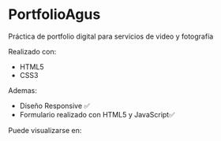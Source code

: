 # PortfolioAgus
Práctica de portfolio digital para servicios de video y fotografía

Realizado con:
- HTML5
- CSS3

Ademas:
- Diseño Responsive ✅
- Formulario realizado con HTML5 y JavaScript✅

Puede visualizarse en:

